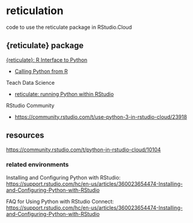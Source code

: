 # reticulation
code to use the reticulate package in RStudio.Cloud

## {reticulate} package

[{reticulate}: R Interface to Python](https://rstudio.github.io/reticulate/)

* [Calling Python from R](https://rstudio.github.io/reticulate/articles/calling_python.html)

Teach Data Science

* [reticulate: running Python within RStudio](https://teachdatascience.com/reticulate/)

RStudio Community

* https://community.rstudio.com/t/use-python-3-in-rstudio-cloud/23918



## resources

https://community.rstudio.com/t/python-in-rstudio-cloud/10104

### related environments

Installing and Configuring Python with RStudio:
https://support.rstudio.com/hc/en-us/articles/360023654474-Installing-and-Configuring-Python-with-RStudio

FAQ for Using Python with RStudio Connect:
https://support.rstudio.com/hc/en-us/articles/360023654474-Installing-and-Configuring-Python-with-RStudio

